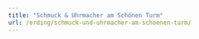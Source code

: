 ```yaml
---
title: "Schmuck & Uhrmacher am Schönen Turm"
url: /erding/schmuck-und-uhrmacher-am-schoenen-turm/
---
```


